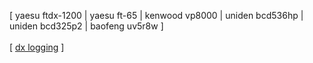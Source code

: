 [ yaesu ftdx-1200 | yaesu ft-65 | kenwood vp8000 | uniden bcd536hp | uniden bcd325p2 | baofeng uv5r8w ]<br><br>
[ [dx logging](http://undersheriff.substack.com) ]
